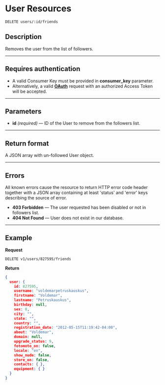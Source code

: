 # User Resources

    DELETE users/:id/friends

## Description
Removes the user from the list of followers.

***

## Requires authentication
* A valid Consumer Key must be provided in **consumer_key** parameter.
* Alternatively, a valid **[OAuth][]** request with an authorized Access Token will be accepted.

***

## Parameters

- **id** _(required)_ — ID of the User to remove from the followers list.

***

## Return format
A JSON array with un-followed User object.

***

## Errors
All known errors cause the resource to return HTTP error code header together with a JSON array containing at least 'status' and 'error' keys describing the source of error.

- **403 Forbidden** — The user requested has been disabled or not in followers list.
- **404 Not Found** — User does not exist in our database.

***

## Example
**Request**

    DELETE v1/users/827595/friends

**Return**
``` json
{
  user: {
    id: 827595,
    username: "voldemarpetruskauskus",
    firstname: "Voldemar",
    lastname: "Petruskauskus",
    birthday: null,
    sex: 0,
    city: "",
    state: "",
    country: "",
    registration_date: "2012-05-15T11:19:42-04:00",
    about: "Voldemar",
    domain: null,
    upgrade_status: 9,
    fotomoto_on: false,
    locale: "en",
    show_nude: false,
    store_on: false,
    contacts: { },
    equipment: { }
  }
}
```

[OAuth]: https://github.com/500px/api-documentation/tree/master/authentication
[short format]: https://github.com/500px/api-documentation/blob/master/basics/formats_and_terms.md#short-format-1